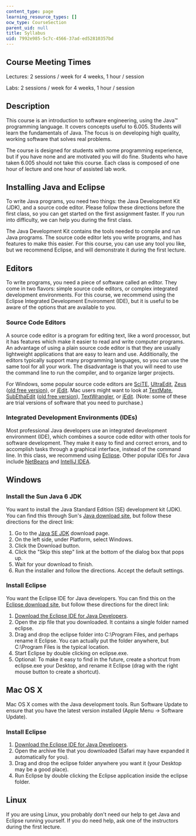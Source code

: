 ```yaml
---
content_type: page
learning_resource_types: []
ocw_type: CourseSection
parent_uid: null
title: Syllabus
uid: 7992e985-5c7c-4566-37ad-ed52810357bd
---
```


Course Meeting Times
--------------------

Lectures: 2 sessions / week for 4 weeks, 1 hour / session

Labs: 2 sessions / week for 4 weeks, 1 hour / session

Description
-----------

This course is an introduction to software engineering, using the Java™ programming language. It covers concepts useful to 6.005. Students will learn the fundamentals of Java. The focus is on developing high quality, working software that solves real problems.

The course is designed for students with some programming experience, but if you have none and are motivated you will do fine. Students who have taken 6.005 should not take this course. Each class is composed of one hour of lecture and one hour of assisted lab work.

Installing Java and Eclipse
---------------------------

To write Java programs, you need two things: the Java Development Kit (JDK), and a source code editor. Please follow these directions before the first class, so you can get started on the first assignment faster. If you run into difficulty, we can help you during the first class.

The Java Development Kit contains the tools needed to compile and run Java programs. The source code editor lets you write programs, and has features to make this easier. For this course, you can use any tool you like, but we recommend Eclipse, and will demonstrate it during the first lecture.

Editors
-------

To write programs, you need a piece of software called an editor. They come in two flavors: simple source code editors, or complex integrated development environments. For this course, we recommend using the Eclipse Integrated Development Environment (IDE), but it is useful to be aware of the options that are available to you.

### Source Code Editors

A source code editor is a program for editing text, like a word processor, but it has features which make it easier to read and write computer programs. An advantage of using a plain source code editor is that they are usually lightweight applications that are easy to learn and use. Additionally, the editors typically support many programming languages, so you can use the same tool for all your work. The disadvantage is that you will need to use the command line to run the compiler, and to organize larger projects.

For Windows, some popular source code editors are [SciTE](http://www.scintilla.org/SciTE.html), [UltraEdit](http://www.ultraedit.com/products/ultraedit.html), [Zeus](http://www.zeusedit.com/) ([old free version](http://www.codingmonkeys.de/subethaedit/old/)), or [jEdit](http://www.jedit.org/). Mac users might want to look at [TextMate](http://macromates.com/), [SubEthaEdit](http://www.codingmonkeys.de/subethaedit/) ([old free version](http://www.codingmonkeys.de/subethaedit/old/)), [TextWrangler](http://www.barebones.com/products/TextWrangler/), or [jEdit](http://www.jedit.org/). (Note: some of these are trial versions of software that you need to purchase.)

### Integrated Development Environments (IDEs)

Most professional Java developers use an integrated development environment (IDE), which combines a source code editor with other tools for software development. They make it easy to find and correct errors, and to accomplish tasks through a graphical interface, instead of the command line. In this class, we recommend using [Eclipse](http://www.eclipse.org/). Other popular IDEs for Java include [NetBeans](http://netbeans.org/) and [IntelliJ IDEA](http://www.jetbrains.com/idea/).

Windows
-------

### Install the Sun Java 6 JDK

You want to install the Java Standard Edition (SE) development kit (JDK). You can find this through Sun's [Java download site](http://java.sun.com/javase/downloads/index.jsp), but follow these directions for the direct link:

1.  Go to the [Java SE JDK](http://java.sun.com/javase/downloads/widget/jdk6.jsp) download page.
2.  On the left side, under Platform, select Windows.
3.  Click the Download button.
4.  Click the "Skip this step" link at the bottom of the dialog box that pops up.
5.  Wait for your download to finish.
6.  Run the installer and follow the directions. Accept the default settings.

### Install Eclipse

You want the Eclipse IDE for Java developers. You can find this on the [Eclipse download site](http://www.eclipse.org/downloads/), but follow these directions for the direct link:

1.  [Download the Eclipse IDE for Java Developers](http://www.eclipse.org/downloads/).
2.  Open the zip file that you downloaded. It contains a single folder named eclipse.
3.  Drag and drop the eclipse folder into C:\\Program Files, and perhaps rename it Eclipse. You can actually put the folder anywhere, but C:\\Program Files is the typical location.
4.  Start Eclipse by double clicking on eclipse.exe.
5.  Optional: To make it easy to find in the future, create a shortcut from eclipse.exe your Desktop, and rename it Eclipse (drag with the right mouse button to create a shortcut).

Mac OS X
--------

Mac OS X comes with the Java development tools. Run Software Update to ensure that you have the latest version installed (Apple Menu → Software Update).

### Install Eclipse

1.  [Download the Eclipse IDE for Java Developers](http://www.eclipse.org/downloads/).
2.  Open the archive file that you downloaded (Safari may have expanded it automatically for you).
3.  Drag and drop the eclipse folder anywhere you want it (your Desktop may be a good place).
4.  Run Eclipse by double clicking the Eclipse application inside the eclipse folder.

Linux
-----

If you are using Linux, you probably don't need our help to get Java and Eclipse running yourself. If you do need help, ask one of the instructors during the first lecture.